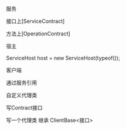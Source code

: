 服务

接口上[ServiceContract]



方法上[OperationContract]

宿主

ServiceHost host = new ServiceHost(typeof());



客户端 

通过服务引用



自定义代理类

写Contract接口

写一个代理类 继承 ClientBase<接口>

